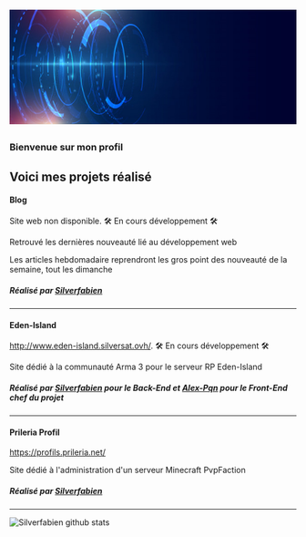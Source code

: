 # ![Silverfabien](https://github.com/Silverfabien/Silverfabien/blob/master/banner.jpg)

### Bienvenue sur mon profil 

<h2>Voici mes projets réalisé</h2>

<h4>Blog</h4>
<p>Site web non disponible. 🛠 En cours développement 🛠</p>

Retrouvé les dernières nouveauté lié au développement web

Les articles hebdomadaire reprendront les gros point des nouveauté de la semaine, tout les dimanche

##### Réalisé par <a href="https://github.com/Silverfabien">Silverfabien</a>
  
---  
  
<h4>Eden-Island</h4>
<p><a href="http://www.eden-island.silversat.ovh/">http://www.eden-island.silversat.ovh/</a>. 🛠 En cours développement 🛠</p>

Site dédié à la communauté Arma 3 pour le serveur RP Eden-Island
 
##### Réalisé par <a href="https://github.com/Silverfabien">Silverfabien</a> pour le Back-End et <a href="https://github.com/Alex-Pqn">Alex-Pqn</a> pour le Front-End chef du projet

---  
  
<h4>Prileria Profil</h4>
<p><a href="https://profils.prileria.net/">https://profils.prileria.net/</a></p>

Site dédié à l'administration d'un serveur Minecraft PvpFaction
 
##### Réalisé par <a href="https://github.com/Silverfabien">Silverfabien</a>

---

![Silverfabien github stats](https://github-readme-stats.vercel.app/api?username=Silverfabien&hide=["issues"])

<!--<img src="https://visitor-badge.glitch.me/badge?page_id=SilverFabien.visitor-badge"/> -->
